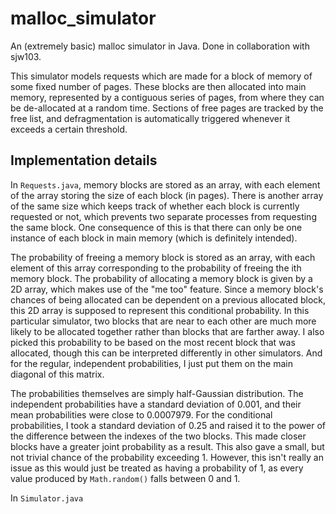 # malloc_simulator
An (extremely basic) malloc simulator in Java. Done in collaboration with sjw103.

This simulator models requests which are made for a block of memory of some fixed number of pages. These blocks are then allocated into main memory, represented by a contiguous series of pages, from where they can be de-allocated at a random time. Sections of free pages are tracked by the free list, and defragmentation is automatically triggered whenever it exceeds a certain threshold.

## Implementation details
In ``Requests.java``, memory blocks are stored as an array, with each element of the array storing the size of each block (in pages). There is another array of the same size which keeps track of whether each block is currently requested or not, which prevents two separate processes from requesting the same block. One consequence of this is that there can only be one instance of each block in main memory (which is definitely intended).

The probability of freeing a memory block is stored as an array, with each element of this array corresponding to the probability of freeing the ith memory block. The probability of allocating a memory block is given by a 2D array, which makes use of the "me too" feature. Since a memory block's chances of being allocated can be dependent on a previous allocated block, this 2D array is supposed to represent this conditional probability. In this particular simulator, two blocks that are near to each other are much more likely to be allocated together rather than blocks that are farther away. I also picked this probability to be based on the most recent block that was allocated, though this can be interpreted differently in other simulators. And for the regular, independent probabilities, I just put them on the main diagonal of this matrix.

The probabilities themselves are simply half-Gaussian distribution. The independent probabilities have a standard deviation of 0.001, and their mean probabilities were close to 0.0007979. For the conditional probabilities, I took a standard deviation of 0.25 and raised it to the power of the difference between the indexes of the two blocks. This made closer blocks have a greater joint probability as a result. This also gave a small, but not trivial chance of the probability exceeding 1. However, this isn't really an issue as this would just be treated as having a probability of 1, as every value produced by ``Math.random()`` falls between 0 and 1.

In ``Simulator.java``
